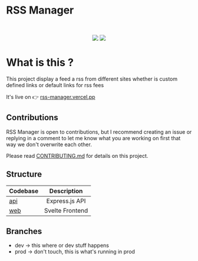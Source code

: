 <p align="center">
  <h1>RSS Manager</h1>
</p>
<br/>
<p align="center">
    <img src="https://img.shields.io/github/contributors/irere123/rss-feed"/>
    <img src="https://img.shields.io/github/v/release/irere123/rss-feed"/>
</p>

# What is this ?

This project display a feed a rss from different sites whether is custom defined links or default links for rss fees

It's live on 👉 [rss-manager.vercel.pp](https://rss-manager.vercel.app)

## Contributions

RSS Manager is open to contributions, but I recommend creating an issue or replying in a comment to let me know what you are working on first that way we don't overwrite each other.

Please read [CONTRIBUTING.md](https://github.com/irere123/rss-manager/blob/prod/CONTRIBUTING.md) for details on this project.

## Structure

| Codebase   |   Description   |
| :--------- | :-------------: |
| [api](api) | Express.js API  |
| [web](web) | Svelte Frontend |

## Branches

- dev -> this where or dev stuff happens
- prod -> don't touch, this is what's running in prod
